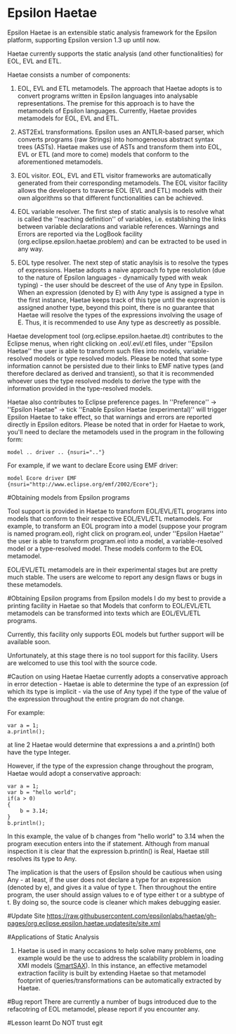 # Epsilon Haetae

Epsilon Haetae is an extensible static analysis framework for the Epsilon platform, supporting Epsilon version 1.3 up until now.

Haetae currently supports the static analysis (and other functionalities) for EOL, EVL and ETL.

Haetae consists a number of components:

1. EOL, EVL and ETL metamodels. The approach that Haetae adopts is to convert programs written in Epsilon languages into analysable representations. The premise for this approach is to have the metamodels of Epsilon languages. Currently, Haetae provides metamodels for EOL, EVL and ETL.

2. AST2ExL transformations. Epsilon uses an ANTLR-based parser, which converts programs (raw Strings) into homogeneous abstract syntax trees (ASTs). Haetae makes use of ASTs and transform them into EOL, EVL or ETL (and more to come) models that conform to the aforementioned metamodels.

3. EOL visitor. EOL, EVL and ETL visitor frameworks are automatically generated from their corresponding metamodels. The EOL visitor facility allows the developers to traverse EOL (EVL and ETL) models with their own algorithms so that different functionalities can be achieved. 

4. EOL variable resolver. The first step of static analysis is to resolve what is called the ''reaching definition'' of variables, i.e. establishing the links between variable declarations and variable references. Warnings and Errors are reported via the LogBook facility (org.eclipse.epsilon.haetae.problem) and can be extracted to be used in any way.

5. EOL type resolver. The next step of static anaylsis is to resolve the types of expressions. Haetae adopts a naive approach fo type resolution  (due to the nature of Epsilon languages - dynamically typed with weak typing) - the user should be descreet of the use of Any type in Epsilon. When an expression (denoted by E) with Any type is assigned a type in the first instance, Haetae keeps track of this type until the expression is assigned another type, beyond this point, there is no guarantee that Haetae will resolve the types of the expressions involving the usage of E. Thus, it is recommended to use Any type as descreetly as possible.

Haetae development tool (org.eclipse.epsilon.haetae.dt) contributes to the Eclipse menus, when right clicking on .eol/.evl/.etl files, under ''Epsilon Haetae'' the user is able to transform such files into models, variable-resolved models or type resolved models. Please be noted that some type information cannot be persisted due to their links to EMF native types (and therefore declared as derived and transient), so that it is recommended whoever uses the type resolved models to derive the type with the information provided in the type-resolved models.

Haetae also contributes to Eclipse preference pages. In ''Preference'' -> ''Epsilon Haetae" -> tick ''Enable Epsilon Haetae (experimental)'' will trigger Epsilon Haetae to take effect, so that warnings and errors are reported directly in Epsilon editors. Please be noted that in order for Haetae to work, you'll need to declare the metamodels used in the program in the following form:

    model .. driver .. {nsuri=".."}
For example, if we want to declare Ecore using EMF driver:

    model Ecore driver EMF {nsuri="http://www.eclipse.org/emf/2002/Ecore"};

#Obtaining models from Epsilon programs

Tool support is provided in Haetae to transform EOL/EVL/ETL programs into models that conform to their respective EOL/EVL/ETL metamodels. 
For example, to transform an EOL program into a model (suppose your program is named program.eol), right click on program.eol, under ''Epsilon Haetae'' the user is able to transform program.eol into a model, a variable-resolved model or a type-resolved model. These models conform to the EOL metamodel.

EOL/EVL/ETL metamodels are in their experimental stages but are pretty much stable. The users are welcome to report any design flaws or bugs in these metamodels.

#Obtaining Epsilon programs from Epsilon models
I do my best to provide a printing facility in Haetae so that Models that conform to EOL/EVL/ETL metamodels can be transformed into texts which are EOL/EVL/ETL programs. 

Currently, this facility only supports EOL models but further support will be available soon.

Unfortunately, at this stage there is no tool support for this facility. Users are welcomed to use this tool with the source code.

#Caution on using Haetae
Haetae currently adopts a conservative approach in error detection - Haetae is able to determine the type of an expression (of which its type is implicit - via the use of Any type) if the type of the value of the expression throughout the entire program do not change. 

For example:

    var a = 1;
    a.println();

at line 2 Haetae would determine that expressions a and a.println() both have the type Integer.

However, if the type of the expression change throughout the program, Haetae would adopt a conservative approach:

    var a = 1;
    var b = "hello world";
    if(a > 0)
    {
        b = 3.14;
    }
    b.println();

In this example, the value of b changes from "hello world" to 3.14 when the program execution enters into the if statement. Although from manual inspection it is clear that the expression b.println() is Real, Haetae still resolves its type to Any. 

The implication is that the users of Epsilon should be cautious when using Any - at least, if the user does not declare a type for an expression (denoted by e), and gives it a value of type t. Then throughout the entire program, the user should assign values to e of type either t or a subtype of t. By doing so, the source code is cleaner which makes debugging easier.

#Update Site
https://raw.githubusercontent.com/epsilonlabs/haetae/gh-pages/org.eclipse.epsilon.haetae.updatesite/site.xml

#Applications of Static Analysis

1. Haetae is used in many occasions to help solve many problems, one example would be the use to address the scalability problem in loading XMI models ([SmartSAX](https://github.com/wrwei/SmartSAX)). In this instance, an effective metamodel extraction facility is built by extending Haetae so that metamodel footprint of queries/transformations can be automatically extracted by Haetae. 

#Bug report
There are currently a number of bugs introduced due to the refacotring of EOL metamodel, please report if you encounter any.

#Lesson learnt
Do NOT trust egit
